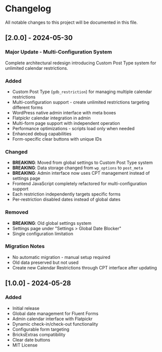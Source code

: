 # Changelog

All notable changes to this project will be documented in this file.

## [2.0.0] - 2024-05-30

### Major Update - Multi-Configuration System

Complete architectural redesign introducing Custom Post Type system for unlimited calendar restrictions.

### Added
- Custom Post Type (`gdb_restriction`) for managing multiple calendar restrictions
- Multi-configuration support - create unlimited restrictions targeting different forms
- WordPress native admin interface with meta boxes
- Flatpickr calendar integration in admin
- Multi-form page support with independent operation
- Performance optimizations - scripts load only when needed
- Enhanced debug capabilities
- Form-specific clear buttons with unique IDs

### Changed
- **BREAKING**: Moved from global settings to Custom Post Type system
- **BREAKING**: Data storage changed from `wp_options` to `post_meta`
- **BREAKING**: Admin interface now uses CPT management instead of settings page
- Frontend JavaScript completely refactored for multi-configuration support
- Each restriction independently targets specific forms
- Per-restriction disabled dates instead of global dates

### Removed
- **BREAKING**: Old global settings system
- Settings page under "Settings > Global Date Blocker"
- Single configuration limitation

### Migration Notes
- No automatic migration - manual setup required
- Old data preserved but not used
- Create new Calendar Restrictions through CPT interface after updating

## [1.0.0] - 2024-05-28

### Added
- Initial release
- Global date management for Fluent Forms
- Admin calendar interface with Flatpickr
- Dynamic check-in/check-out functionality
- Configurable form targeting
- BricksExtras compatibility
- Clear date buttons
- MIT License 